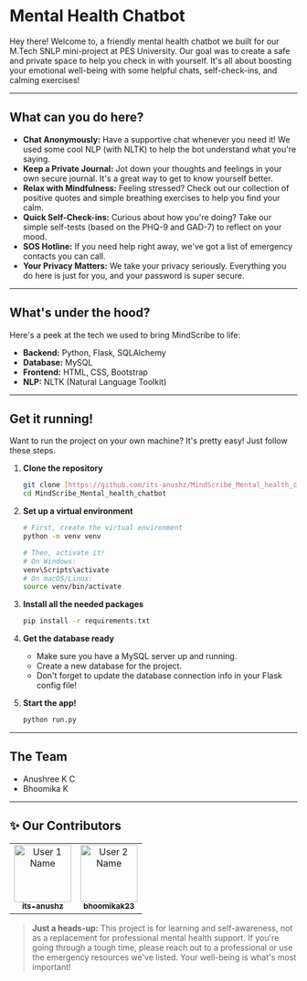 #  Mental Health Chatbot

Hey there! Welcome to, a friendly mental health chatbot we built for our M.Tech SNLP mini-project at PES University. Our goal was to create a safe and private space to help you check in with yourself. It's all about boosting your emotional well-being with some helpful chats, self-check-ins, and calming exercises!

---

##  What can you do here?

-   **Chat Anonymously:** Have a supportive chat whenever you need it! We used some cool NLP (with NLTK) to help the bot understand what you're saying.
-   **Keep a Private Journal:** Jot down your thoughts and feelings in your own secure journal. It's a great way to get to know yourself better.
-   **Relax with Mindfulness:** Feeling stressed? Check out our collection of positive quotes and simple breathing exercises to help you find your calm.
-   **Quick Self-Check-ins:** Curious about how you're doing? Take our simple self-tests (based on the PHQ-9 and GAD-7) to reflect on your mood.
-   **SOS Hotline:** If you need help right away, we've got a list of emergency contacts you can call.
-   **Your Privacy Matters:** We take your privacy seriously. Everything you do here is just for you, and your password is super secure.

---

##  What's under the hood?

Here's a peek at the tech we used to bring MindScribe to life:

-   **Backend:** Python, Flask, SQLAlchemy
-   **Database:** MySQL
-   **Frontend:** HTML, CSS, Bootstrap
-   **NLP:** NLTK (Natural Language Toolkit)

---

##  Get it running!

Want to run the project on your own machine? It's pretty easy! Just follow these steps.

1.  **Clone the repository**
    ```bash
    git clone [https://github.com/its-anushz/MindScribe_Mental_health_chatbot.git](https://github.com/its-anushz/MindScribe_Mental_health_chatbot.git)
    cd MindScribe_Mental_health_chatbot
    ```

2.  **Set up a virtual environment**
    ```bash
    # First, create the virtual environment
    python -m venv venv

    # Then, activate it!
    # On Windows:
    venv\Scripts\activate
    # On macOS/Linux:
    source venv/bin/activate
    ```

3.  **Install all the needed packages**
    ```bash
    pip install -r requirements.txt
    ```

4.  **Get the database ready**
    -   Make sure you have a MySQL server up and running.
    -   Create a new database for the project.
    -   Don't forget to update the database connection info in your Flask config file!

5.  **Start the app!**
    ```bash
    python run.py
    ```

---

##  The Team

* Anushree K C
* Bhoomika K
---

## ✨ Our Contributors

<table>
  <tr>
    <td align="center">
      <a href="https://github.com/github_username_1">
        <img src="https://avatars.githubusercontent.com/u/user_id_1?v=4" width="100px;" alt="User 1 Name"/>
        <br />
        <sub><b>its-anushz</b></sub>
      </a>
    </td>
    <td align="center">
      <a href="https://github.com/github_username_2">
        <img src="https://avatars.githubusercontent.com/u/user_id_2?v=4" width="100px;" alt="User 2 Name"/>
        <br />
        <sub><b>bhoomikak23</b></sub>
      </a>
    </td>
  </tr>
</table>

> **Just a heads-up:** This project is for learning and self-awareness, not as a replacement for professional mental health support. If you're going through a tough time, please reach out to a professional or use the emergency resources we've listed. Your well-being is what's most important!
